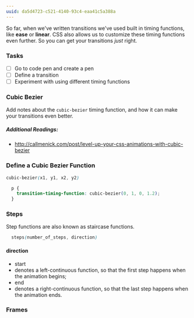 ```yaml
---
uuid: da5d4723-c521-4140-93c4-eaa41c5a388a
---
```


So far, when we've written transitions we've used built in timing functions, like **ease** or **linear**. CSS also allows us to customize these timing functions even further. So you can get your transitions *just* right.

### Tasks

- [ ] Go to code pen and create a pen
- [ ] Define a transition
- [ ] Experiment with using different timing functions

### Cubic Bezier

Add notes about the `cubic-bezier` timing function, and how it can make your transitions even better.



##### Additional Readings:
- http://callmenick.com/post/level-up-your-css-animations-with-cubic-bezier

### Define a Cubic Bezier Function

```css
cubic-bezier(x1, y1, x2, y2)
```


```css
  p {
    transition-timing-function: cubic-bezier(0, 1, 0, 1.2);
  }
```


### Steps
Step functions are also known as staircase functions.


```css
  steps(number_of_steps, direction)
```


#### direction
- start
 - denotes a left-continuous function, so that the first step happens when the animation begins;
- end
 - denotes a right-continuous function, so that the last step happens when the animation ends.



### Frames
